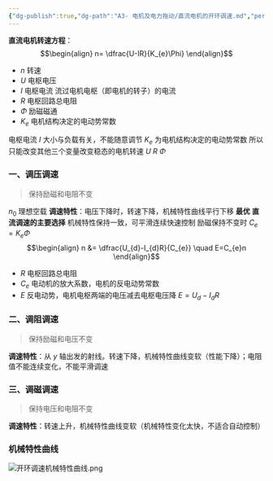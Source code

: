 ```yaml
---
{"dg-publish":true,"dg-path":"A3- 电机及电力拖动/直流电机的开环调速.md","permalink":"/A3- 电机及电力拖动/直流电机的开环调速/","dgPassFrontmatter":true,"noteIcon":"","created":"2024-04-18T21:52:26.000+08:00","updated":"2025-06-20T23:35:59.355+08:00"}
---
```


**直流电机转速方程**：
$$\begin{align}
n= \dfrac{U-IR}{K_{e}\Phi}
\end{align}$$

- $n$    转速
- $U$   电枢电压
- $I$   电枢电流
	流过电机电枢（即电机的转子）的电流
- $R$   电枢回路总电阻
- $\Phi$   励磁磁通
- $K_{e}$  电机结构决定的电动势常数

电枢电流 $I$ 大小与负载有关，不能随意调节
$K_{e}$ 为电机结构决定的电动势常数
所以只能改变其他三个变量改变稳态的电机转速
$U$    $R$    $\Phi$
### 一、调压调速
> 保持励磁和电阻不变

$n_{0}$  理想空载
**调速特性**：电压下降时，转速下降，机械特性曲线平行下移
**最优**    **直流调速的主要选择**   机械特性保持一致，可平滑连续快速控制
励磁保持不变时 $C_{e}=K_{e}\Phi$
$$\begin{align}
n  &= \dfrac{U_{d}-I_{d}R}{C_{e}} \quad  E=C_{e}n
\end{align}$$

-  $R$ 电枢回路总电阻
-  $C_{e}$ 电动机的放大系数，电机的反电动势常数
- $E$  反电动势，电机电枢两端的电压减去电枢电压降  $E=U_{d}-I_{d}R$

### 二、调阻调速
> 保持励磁和电压不变

**调速特性**：从 $y$ 轴出发的射线。转速下降，机械特性曲线变软（性能下降）；电阻值不能连续变化，不能平滑调速

### 三、调磁调速
> 保持电压和电阻不变

**调速特性**：转速上升，机械特性曲线变软（机械特性变化太快，不适合自动控制）

### 机械特性曲线
![开环调速机械特性曲线.png](/img/user/Functional%20files/Photo%20Resources/%E5%BC%80%E7%8E%AF%E8%B0%83%E9%80%9F%E6%9C%BA%E6%A2%B0%E7%89%B9%E6%80%A7%E6%9B%B2%E7%BA%BF.png)
